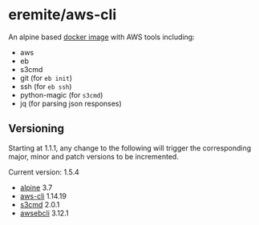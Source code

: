 # eremite/aws-cli

An alpine based [docker image](https://hub.docker.com/r/eremite/aws-cli/) with AWS tools including:

* aws
* eb
* s3cmd
* git (for `eb init`)
* ssh (for `eb ssh`)
* python-magic (for `s3cmd`)
* jq (for parsing json responses)

## Versioning

Starting at 1.1.1, any change to the following will trigger the corresponding major, minor and patch
versions to be incremented.

Current version: 1.5.4

* [alpine](https://hub.docker.com/r/library/alpine/tags/) 3.7
* [aws-cli](https://github.com/aws/aws-cli/releases) 1.14.19
* [s3cmd](https://github.com/s3tools/s3cmd/releases) 2.0.1
* [awsebcli](https://pypi.python.org/pypi/awsebcli/) 3.12.1
